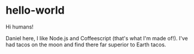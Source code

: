 # hello-world

Hi humans!

Daniel here, I like Node.js and Coffeescript (that's what I'm made of!).
I've had tacos on the moon and find there far superior to Earth tacos.
